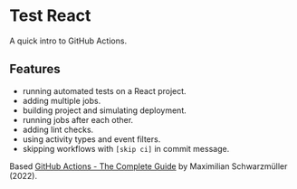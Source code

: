 # Test React

A quick intro to GitHub Actions.

## Features

- running automated tests on a React project.
- adding multiple jobs.
- building project and simulating deployment.
- running jobs after each other.
- adding lint checks.
- using activity types and event filters.
- skipping workflows with `[skip ci]` in commit message.

Based [GitHub Actions - The Complete Guide](https://www.udemy.com/course/github-actions-the-complete-guide/) by Maximilian Schwarzmüller (2022).
